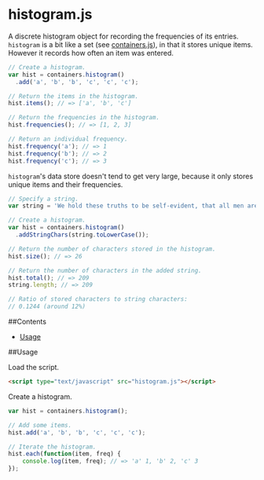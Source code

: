 # histogram.js
A discrete histogram object for recording the frequencies of its entries. `histogram` is a bit like a set (see [containers.js](http://github.com/jabney/containers.js)), in that it stores unique items. However it records how often an item was entered.

```javascript
// Create a histogram.
var hist = containers.histogram()
  .add('a', 'b', 'b', 'c', 'c', 'c');

// Return the items in the histogram.
hist.items(); // => ['a', 'b', 'c']

// Return the frequencies in the histogram.
hist.frequencies(); // => [1, 2, 3]

// Return an individual frequency.
hist.frequency('a'); // => 1
hist.frequency('b'); // => 2
hist.frequency('c'); // => 3

```

`histogram`'s data store doesn't tend to get very large, because it only stores unique items and their frequencies. 

```javascript
// Specify a string.
var string = 'We hold these truths to be self-evident, that all men are created equal, that they are endowed by their Creator with certain unalienable Rights, that among these are Life, Liberty and the pursuit of Happiness.';

// Create a histogram.
var hist = containers.histogram()
  .addStringChars(string.toLowerCase());

// Return the number of characters stored in the histogram.
hist.size(); // => 26

// Return the number of characters in the added string.
hist.total(); // => 209
string.length; // => 209

// Ratio of stored characters to string characters:
// 0.1244 (around 12%)

```


##Contents
+ [Usage](#usage)

##Usage

Load the script.

```html
<script type="text/javascript" src="histogram.js"></script>
```

Create a histogram.

```javascript
var hist = containers.histogram();

// Add some items.
hist.add('a', 'b', 'b', 'c', 'c', 'c');

// Iterate the histogram.
hist.each(function(item, freq) {
    console.log(item, freq); // => 'a' 1, 'b' 2, 'c' 3
});

```
